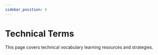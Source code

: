 ```yaml
---
sidebar_position: 4
---
```


# Technical Terms

This page covers technical vocabulary learning resources and strategies.
